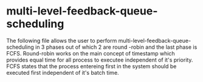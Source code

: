 # multi-level-feedback-queue-scheduling
The following file allows the user to perform multi-level-feedback-queue-scheduling in 3 phases out of which 2 are round -robin and the last phase is FCFS.
Round-robin works on the main concept of timestamp which provides equal time for all process to executee independent of it's priority.
FCFS states that the process entereing first in the system should be executed first independent of it's batch time.

